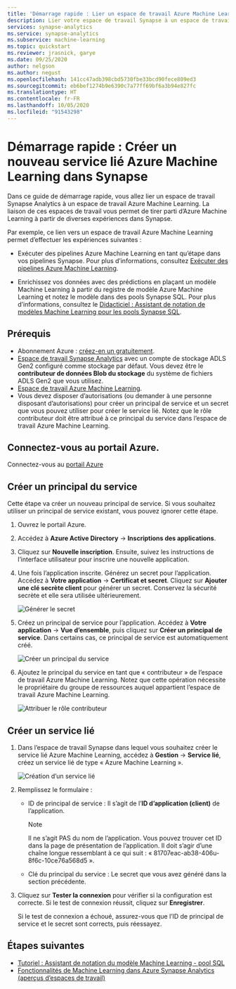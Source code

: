 ```yaml
---
title: 'Démarrage rapide : Lier un espace de travail Azure Machine Learning'
description: Lier votre espace de travail Synapse à un espace de travail Azure Machine Learning
services: synapse-analytics
ms.service: synapse-analytics
ms.subservice: machine-learning
ms.topic: quickstart
ms.reviewer: jrasnick, garye
ms.date: 09/25/2020
author: nelgson
ms.author: negust
ms.openlocfilehash: 141cc47adb398cbd5730fbe33bcd90fece809ed3
ms.sourcegitcommit: eb6bef1274b9e6390c7a77ff69bf6a3b94e827fc
ms.translationtype: HT
ms.contentlocale: fr-FR
ms.lasthandoff: 10/05/2020
ms.locfileid: "91543298"
---
```

# <a name="quickstart-create-a-new-azure-machine-learning-linked-service-in-synapse"></a>Démarrage rapide : Créer un nouveau service lié Azure Machine Learning dans Synapse

Dans ce guide de démarrage rapide, vous allez lier un espace de travail Synapse Analytics à un espace de travail Azure Machine Learning. La liaison de ces espaces de travail vous permet de tirer parti d’Azure Machine Learning à partir de diverses expériences dans Synapse.

Par exemple, ce lien vers un espace de travail Azure Machine Learning permet d’effectuer les expériences suivantes :

- Exécuter des pipelines Azure Machine Learning en tant qu’étape dans vos pipelines Synapse. Pour plus d’informations, consultez [Exécuter des pipelines Azure Machine Learning](/azure/data-factory/transform-data-machine-learning-service).

- Enrichissez vos données avec des prédictions en plaçant un modèle Machine Learning à partir du registre de modèle Azure Machine Learning et notez le modèle dans des pools Synapse SQL. Pour plus d’informations, consultez le [Didacticiel : Assistant de notation de modèles Machine Learning pour les pools Synapse SQL](tutorial-sql-pool-model-scoring-wizard.md).

## <a name="prerequisites"></a>Prérequis

- Abonnement Azure : [créez-en un gratuitement](https://azure.microsoft.com/free/).
- [Espace de travail Synapse Analytics](../get-started-create-workspace.md) avec un compte de stockage ADLS Gen2 configuré comme stockage par défaut. Vous devez être le **contributeur de données Blob du stockage** du système de fichiers ADLS Gen2 que vous utilisez.
- [Espace de travail Azure Machine Learning](/azure/machine-learning/how-to-manage-workspace).
- Vous devez disposer d’autorisations (ou demander à une personne disposant d’autorisations) pour créer un principal de service et un secret que vous pouvez utiliser pour créer le service lié. Notez que le rôle contributeur doit être attribué à ce principal du service dans l’espace de travail Azure Machine Learning.

## <a name="sign-in-to-the-azure-portal"></a>Connectez-vous au portail Azure.

Connectez-vous au [portail Azure](https://portal.azure.com/)

## <a name="create-a-service-principal"></a>Créer un principal du service

Cette étape va créer un nouveau principal de service. Si vous souhaitez utiliser un principal de service existant, vous pouvez ignorer cette étape.
1. Ouvrez le portail Azure. 

1. Accédez à **Azure Active Directory** -> **Inscriptions des applications**.

1. Cliquez sur **Nouvelle inscription**. Ensuite, suivez les instructions de l’interface utilisateur pour inscrire une nouvelle application.

1. Une fois l’application inscrite. Générez un secret pour l’application. Accédez à **Votre application** -> **Certificat et secret**. Cliquez sur **Ajouter une clé secrète client** pour générer un secret. Conservez la sécurité secrète et elle sera utilisée ultérieurement.

   ![Générer le secret](media/quickstart-integrate-azure-machine-learning/quickstart-integrate-azure-machine-learning-createsp-00a.png)

1. Créez un principal de service pour l’application. Accédez à **Votre application** -> **Vue d’ensemble**, puis cliquez sur **Créer un principal de service**. Dans certains cas, ce principal de service est automatiquement créé.

   ![Créer un principal du service](media/quickstart-integrate-azure-machine-learning/quickstart-integrate-azure-machine-learning-createsp-00b.png)

1. Ajoutez le principal du service en tant que « contributeur » de l’espace de travail Azure Machine Learning. Notez que cette opération nécessite le propriétaire du groupe de ressources auquel appartient l’espace de travail Azure Machine Learning.

   ![Attribuer le rôle contributeur](media/quickstart-integrate-azure-machine-learning/quickstart-integrate-azure-machine-learning-createsp-00c.png)

## <a name="create-a-linked-service"></a>Créer un service lié

1. Dans l’espace de travail Synapse dans lequel vous souhaitez créer le service lié Azure Machine Learning, accédez à **Gestion** -> **Service lié**, créez un service lié de type « Azure Machine Learning ».

   ![Création d’un service lié](media/quickstart-integrate-azure-machine-learning/quickstart-integrate-azure-machine-learning-create-linked-service-00a.png)

2. Remplissez le formulaire :

   - ID de principal de service : Il s’agit de l’**ID d’application (client)** de l’application.
  
     > [!NOTE]
     > Il ne s’agit PAS du nom de l’application. Vous pouvez trouver cet ID dans la page de présentation de l’application. Il doit s’agir d’une chaîne longue ressemblant à ce qui suit : « 81707eac-ab38-406u-8f6c-10ce76a568d5 ».

   - Clé du principal du service : Le secret que vous avez généré dans la section précédente.

3. Cliquez sur **Tester la connexion** pour vérifier si la configuration est correcte. Si le test de connexion réussit, cliquez sur **Enregistrer**.

   Si le test de connexion a échoué, assurez-vous que l’ID de principal de service et le secret sont corrects, puis réessayez.

## <a name="next-steps"></a>Étapes suivantes

- [Tutoriel : Assistant de notation du modèle Machine Learning - pool SQL](tutorial-sql-pool-model-scoring-wizard.md)
- [Fonctionnalités de Machine Learning dans Azure Synapse Analytics (aperçus d’espaces de travail)](what-is-machine-learning.md)

